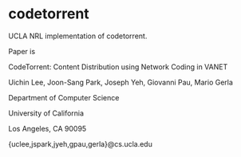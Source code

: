 codetorrent
===========

UCLA NRL implementation of codetorrent.

Paper is

CodeTorrent: Content Distribution using Network Coding in VANET

Uichin Lee, Joon-Sang Park, Joseph Yeh, Giovanni Pau, Mario Gerla

Department of Computer Science

University of California

Los Angeles, CA 90095

{uclee,jspark,jyeh,gpau,gerla}@cs.ucla.edu 
